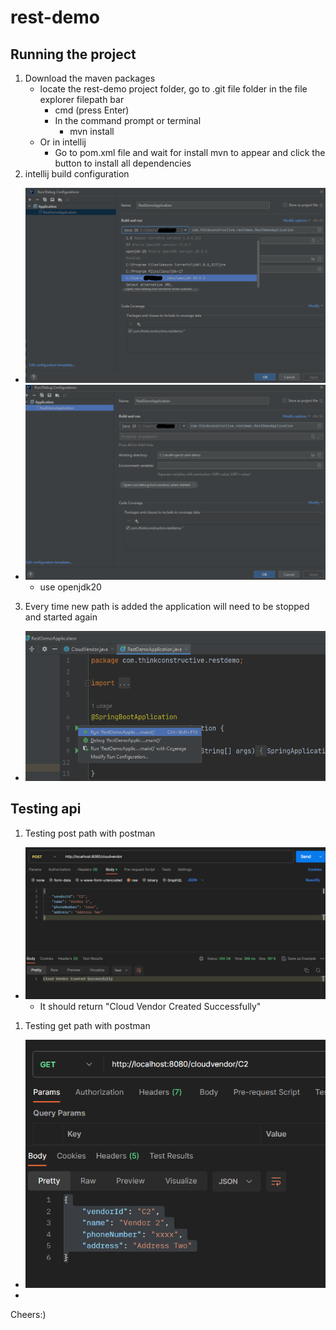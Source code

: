 # rest-demo
 
## Running the project
1. Download the maven packages
    - locate the rest-demo project folder, go to .git file folder
      in the file explorer filepath bar 
      - cmd (press Enter)
      - In the command prompt or terminal
        - mvn install
    - Or in intellij
      - Go to pom.xml file and wait for install mvn to appear and click the button to install all dependencies
1. intellij build configuration
- ![img_4.png](img_4.png)
- ![img_5.png](img_5.png)
  - use openjdk20
3. Every time new path is added the application will need to be stopped and started again
- ![img.png](img.png)

## Testing api
1. Testing post path with postman
- ![img_1.png](img_1.png)
  - It should return "Cloud Vendor Created Successfully"
1. Testing get path with postman
- ![img_2.png](img_2.png)
- 
Cheers:)
